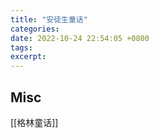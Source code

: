 ```yaml
---
title: "安徒生童话"
categories: 
date: 2022-10-24 22:54:05 +0800
tags: 
excerpt: 
---
```













## Misc

[[格林童话]]


